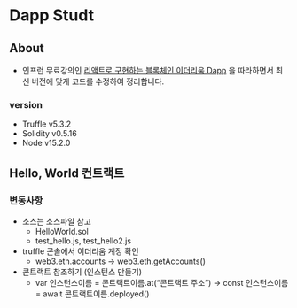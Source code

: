 # Dapp Studt

## About

- 인프런 무료강의인 [리액트로 구현하는 블록체인 이더리움 Dapp](https://www.inflearn.com/course/dapp) 을 따라하면서 최신 버전에 맞게 코드를 수정하여 정리합니다.

### version

- Truffle v5.3.2
- Solidity v0.5.16
- Node v15.2.0

## Hello, World 컨트랙트

### 변동사항

- 소스는 소스파일 참고
  - HelloWorld.sol
  - test_hello.js, test_hello2.js
- truffle 콘솔에서 이더리움 계정 확인
  - web3.eth.accounts -> web3.eth.getAccounts()
- 콘트랙트 참조하기 (인스턴스 만들기)
  - var 인스턴스이름 = 콘트랙트이름.at(“콘트랙트 주소”) -> const 인스턴스이름 = await 콘트랙트이름.deployed()
